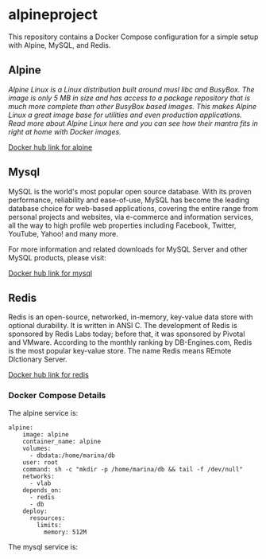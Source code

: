 # alpineproject
This repository contains a Docker Compose configuration for a simple setup with Alpine, MySQL, and Redis.

## Alpine
*Alpine Linux is a Linux distribution built around musl libc and BusyBox. The image is only 5 MB in size and has access to a package repository that is much more complete than other BusyBox based images. This makes Alpine Linux a great image base for utilities and even production applications. Read more about Alpine Linux here and you can see how their mantra fits in right at home with Docker images.*

[Docker hub link for alpine](https://hub.docker.com/_/alpine)

## Mysql
MySQL is the world's most popular open source database. With its proven performance, reliability and ease-of-use, MySQL has become the leading database choice for web-based applications, covering the entire range from personal projects and websites, via e-commerce and information services, all the way to high profile web properties including Facebook, Twitter, YouTube, Yahoo! and many more.

For more information and related downloads for MySQL Server and other MySQL products, please visit:

[Docker hub link for mysql](www.mysql.com)

## Redis
Redis is an open-source, networked, in-memory, key-value data store with optional durability. It is written in ANSI C. The development of Redis is sponsored by Redis Labs today; before that, it was sponsored by Pivotal and VMware. According to the monthly ranking by DB-Engines.com, Redis is the most popular key-value store. The name Redis means REmote DIctionary Server.

[Docker hub link for redis](wikipedia.org/wiki/Redis)

### Docker Compose Details

The alpine service is:
```
alpine:
    image: alpine
    container_name: alpine
    volumes:
      - dbdata:/home/marina/db
    user: root 
    command: sh -c "mkdir -p /home/marina/db && tail -f /dev/null"
    networks:
      - vlab
    depends_on:
      - redis
      - db
    deploy:
      resources:
        limits:
          memory: 512M
```
The mysql service is:
```

          
